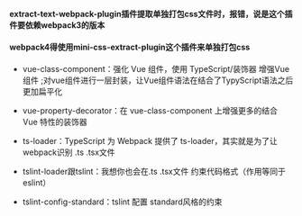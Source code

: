 #### extract-text-webpack-plugin插件提取单独打包css文件时，报错，说是这个插件要依赖webpack3的版本  
#### webpack4得使用mini-css-extract-plugin这个插件来单独打包css   

* vue-class-component：强化 Vue 组件，使用 TypeScript/装饰器 增强Vue 组件 ;对vue组件进行一层封装，让Vue组件语法在结合了TypyScript语法之后更加扁平化

* vue-property-decorator：在 vue-class-component 上增强更多的结合 Vue 特性的装饰器
* ts-loader：TypeScript 为 Webpack 提供了 ts-loader，其实就是为了让webpack识别 .ts .tsx文件
* tslint-loader跟tslint：我想你也会在.ts .tsx文件 约束代码格式（作用等同于eslint）
* tslint-config-standard：tslint 配置 standard风格的约束
